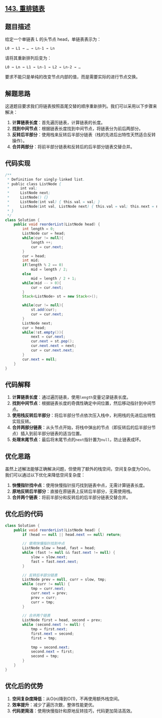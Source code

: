 ## [143. 重排链表](https://leetcode.cn/problems/reorder-list/)

## 题目描述

给定一个单链表 L 的头节点 head，单链表表示为：
```
L0 → L1 → … → Ln-1 → Ln
```
请将其重新排列后变为：
```
L0 → Ln → L1 → Ln-1 → L2 → Ln-2 → …
```
要求不能只是单纯的改变节点内部的值，而是需要实际的进行节点交换。

## 解题思路

这道题目要求我们将链表按照首尾交替的顺序重新排列。我们可以采用以下步骤来解决：

1. **计算链表长度**：首先遍历链表，计算链表的长度。
2. **找到中间节点**：根据链表长度找到中间节点，将链表分为前后两部分。
3. **反转后半部分**：使用栈来反转后半部分链表（栈的先进后出特性天然适合反转操作）。
4. **合并两部分**：将前半部分链表和反转后的后半部分链表交替合并。

## 代码实现

```java
/**
 * Definition for singly-linked list.
 * public class ListNode {
 *     int val;
 *     ListNode next;
 *     ListNode() {}
 *     ListNode(int val) { this.val = val; }
 *     ListNode(int val, ListNode next) { this.val = val; this.next = next; }
 * }
 */
class Solution {
    public void reorderList(ListNode head) {
        int length = 0;
        ListNode cur = head;
        while(cur != null){
            length ++;
            cur = cur.next;
        }
        cur = head;
        int mid;
        if(length % 2 == 0)
            mid = length / 2;
        else
            mid = length / 2 + 1;
        while(mid -- > 0){
            cur = cur.next;
        }
        Stack<ListNode> st = new Stack<>();

        while(cur != null){
            st.add(cur);
            cur = cur.next;
        }
        ListNode next;
        cur = head;
        while(!st.empty()){
            next = cur.next;
            cur.next = st.pop();
            cur.next.next = next;
            cur = cur.next.next;
        }
        cur.next = null;
    }
}
```

## 代码解释

1. **计算链表长度**：通过遍历链表，使用`length`变量记录链表长度。
2. **找到中间节点**：根据链表长度的奇偶性确定中间位置，然后移动指针到中间节点。
3. **使用栈反转后半部分**：将后半部分节点依次压入栈中，利用栈的先进后出特性实现反转。
4. **合并两部分链表**：从头节点开始，将栈中弹出的节点（即反转后的后半部分节点）插入到前半部分链表的适当位置。
5. **处理末尾节点**：最后将末尾节点的`next`指针置为`null`，防止链表成环。

## 优化思路

虽然上述解法能够正确解决问题，但使用了额外的栈空间，空间复杂度为O(n)。我们可以通过以下优化来降低空间复杂度：

1. **快慢指针找中点**：使用快慢指针技巧找到链表中点，无需计算链表长度。
2. **原地反转后半部分**：直接在原链表上反转后半部分，无需使用栈。
3. **合并两个链表**：将前半部分和反转后的后半部分链表交替合并。

## 优化后的代码

```java
class Solution {
    public void reorderList(ListNode head) {
        if (head == null || head.next == null) return;
        
        // 使用快慢指针找到中点
        ListNode slow = head, fast = head;
        while (fast != null && fast.next != null) {
            slow = slow.next;
            fast = fast.next.next;
        }
        
        // 反转后半部分链表
        ListNode prev = null, curr = slow, tmp;
        while (curr != null) {
            tmp = curr.next;
            curr.next = prev;
            prev = curr;
            curr = tmp;
        }
        
        // 合并两个链表
        ListNode first = head, second = prev;
        while (second.next != null) {
            tmp = first.next;
            first.next = second;
            first = tmp;
            
            tmp = second.next;
            second.next = first;
            second = tmp;
        }
    }
}
```

## 优化后的优势

1. **空间复杂度降低**：从O(n)降到O(1)，不再使用额外栈空间。
2. **效率提升**：减少了遍历次数，整体性能更优。
3. **代码更简洁**：使用快慢指针和原地反转技巧，代码更加简洁高效。
